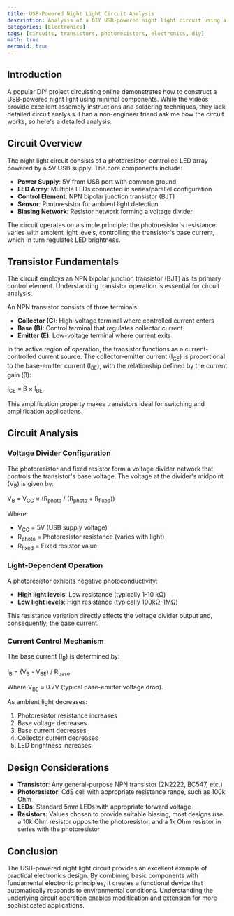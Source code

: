 ```yaml
---
title: USB-Powered Night Light Circuit Analysis
description: Analysis of a DIY USB-powered night light circuit using a photoresistor and an NPN transistor
categories: [Electronics]
tags: [circuits, transistors, photoresistors, electronics, diy]
math: true
mermaid: true
---
```


## Introduction

A popular DIY project circulating online demonstrates how to construct a USB-powered night light using minimal components. While the videos provide excellent assembly instructions and soldering techniques, they lack detailed circuit analysis. I had a non-engineer friend ask me how the circuit works, so here's a detailed analysis.

## Circuit Overview

The night light circuit consists of a photoresistor-controlled LED array powered by a 5V USB supply. The core components include:

- **Power Supply**: 5V from USB port with common ground
- **LED Array**: Multiple LEDs connected in series/parallel configuration
- **Control Element**: NPN bipolar junction transistor (BJT)
- **Sensor**: Photoresistor for ambient light detection
- **Biasing Network**: Resistor network forming a voltage divider

The circuit operates on a simple principle: the photoresistor's resistance varies with ambient light levels, controlling the transistor's base current, which in turn regulates LED brightness.

## Transistor Fundamentals

The circuit employs an NPN bipolar junction transistor (BJT) as its primary control element. Understanding transistor operation is essential for circuit analysis.

An NPN transistor consists of three terminals:
- **Collector (C)**: High-voltage terminal where controlled current enters
- **Base (B)**: Control terminal that regulates collector current
- **Emitter (E)**: Low-voltage terminal where current exits

In the active region of operation, the transistor functions as a current-controlled current source. The collector-emitter current (I<sub>CE</sub>) is proportional to the base-emitter current (I<sub>BE</sub>), with the relationship defined by the current gain (β):

I<sub>CE</sub> = β × I<sub>BE</sub>

This amplification property makes transistors ideal for switching and amplification applications.

## Circuit Analysis

### Voltage Divider Configuration

The photoresistor and fixed resistor form a voltage divider network that controls the transistor's base voltage. The voltage at the divider's midpoint (V<sub>B</sub>) is given by:

V<sub>B</sub> = V<sub>CC</sub> × (R<sub>photo</sub> / (R<sub>photo</sub> + R<sub>fixed</sub>))

Where:
- V<sub>CC</sub> = 5V (USB supply voltage)
- R<sub>photo</sub> = Photoresistor resistance (varies with light)
- R<sub>fixed</sub> = Fixed resistor value

### Light-Dependent Operation

A photoresistor exhibits negative photoconductivity:
- **High light levels**: Low resistance (typically 1-10 kΩ)
- **Low light levels**: High resistance (typically 100kΩ-1MΩ)

This resistance variation directly affects the voltage divider output and, consequently, the base current.

### Current Control Mechanism

The base current (I<sub>B</sub>) is determined by:

I<sub>B</sub> = (V<sub>B</sub> - V<sub>BE</sub>) / R<sub>base</sub>

Where V<sub>BE</sub> ≈ 0.7V (typical base-emitter voltage drop).

As ambient light decreases:
1. Photoresistor resistance increases
2. Base voltage decreases
3. Base current decreases
4. Collector current decreases
5. LED brightness increases


## Design Considerations

- **Transistor**: Any general-purpose NPN transistor (2N2222, BC547, etc.)
- **Photoresistor**: CdS cell with appropriate resistance range, such as 100k Ohm
- **LEDs**: Standard 5mm LEDs with appropriate forward voltage
- **Resistors**: Values chosen to provide suitable biasing, most designs use a 10k Ohm resistor opposite the photoresistor, and a 1k Ohm resistor in series with the photoresistor

## Conclusion

The USB-powered night light circuit provides an excellent example of practical electronics design. By combining basic components with fundamental electronic principles, it creates a functional device that automatically responds to environmental conditions. Understanding the underlying circuit operation enables modification and extension for more sophisticated applications.